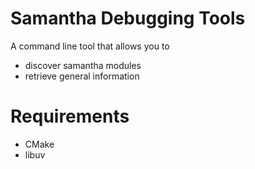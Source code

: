 # Samantha Debugging Tools
A command line tool that allows you to 
- discover samantha modules
- retrieve general information

# Requirements
- CMake
- libuv
